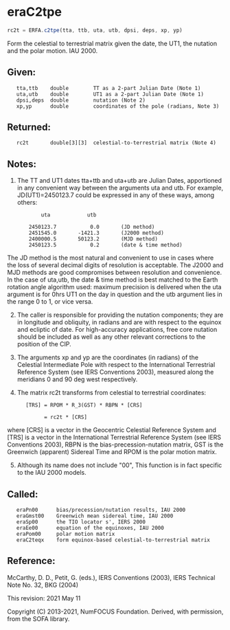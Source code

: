 # eraC2tpe

```js
rc2t = ERFA.c2tpe(tta, ttb, uta, utb, dpsi, deps, xp, yp)
```

Form the celestial to terrestrial matrix given the date, the UT1,
the nutation and the polar motion.  IAU 2000.

## Given:
```
   tta,ttb    double        TT as a 2-part Julian Date (Note 1)
   uta,utb    double        UT1 as a 2-part Julian Date (Note 1)
   dpsi,deps  double        nutation (Note 2)
   xp,yp      double        coordinates of the pole (radians, Note 3)
```

## Returned:
```
   rc2t       double[3][3]  celestial-to-terrestrial matrix (Note 4)
```

## Notes:

1) The TT and UT1 dates tta+ttb and uta+utb are Julian Dates,
   apportioned in any convenient way between the arguments uta and
   utb.  For example, JD(UT1)=2450123.7 could be expressed in any of
   these ways, among others:

```
           uta            utb

       2450123.7           0.0       (JD method)
       2451545.0       -1421.3       (J2000 method)
       2400000.5       50123.2       (MJD method)
       2450123.5           0.2       (date & time method)
```

   The JD method is the most natural and convenient to use in
   cases where the loss of several decimal digits of resolution is
   acceptable.  The J2000 and MJD methods are good compromises
   between resolution and convenience.  In the case of uta,utb, the
   date & time method is best matched to the Earth rotation angle
   algorithm used:  maximum precision is delivered when the uta
   argument is for 0hrs UT1 on the day in question and the utb
   argument lies in the range 0 to 1, or vice versa.

2) The caller is responsible for providing the nutation components;
   they are in longitude and obliquity, in radians and are with
   respect to the equinox and ecliptic of date.  For high-accuracy
   applications, free core nutation should be included as well as
   any other relevant corrections to the position of the CIP.

3) The arguments xp and yp are the coordinates (in radians) of the
   Celestial Intermediate Pole with respect to the International
   Terrestrial Reference System (see IERS Conventions 2003),
   measured along the meridians 0 and 90 deg west respectively.

4) The matrix rc2t transforms from celestial to terrestrial
   coordinates:

```
      [TRS] = RPOM * R_3(GST) * RBPN * [CRS]

            = rc2t * [CRS]
```

   where [CRS] is a vector in the Geocentric Celestial Reference
   System and [TRS] is a vector in the International Terrestrial
   Reference System (see IERS Conventions 2003), RBPN is the
   bias-precession-nutation matrix, GST is the Greenwich (apparent)
   Sidereal Time and RPOM is the polar motion matrix.

5) Although its name does not include "00", This function is in fact
   specific to the IAU 2000 models.

## Called:
```
   eraPn00      bias/precession/nutation results, IAU 2000
   eraGmst00    Greenwich mean sidereal time, IAU 2000
   eraSp00      the TIO locator s', IERS 2000
   eraEe00      equation of the equinoxes, IAU 2000
   eraPom00     polar motion matrix
   eraC2teqx    form equinox-based celestial-to-terrestrial matrix
```

## Reference:

   McCarthy, D. D., Petit, G. (eds.), IERS Conventions (2003),
   IERS Technical Note No. 32, BKG (2004)

This revision:  2021 May 11

Copyright (C) 2013-2021, NumFOCUS Foundation.
Derived, with permission, from the SOFA library.

